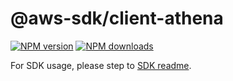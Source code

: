 # @aws-sdk/client-athena

[![NPM version](https://img.shields.io/npm/v/@aws-sdk/client-athena/beta.svg)](https://www.npmjs.com/package/@aws-sdk/client-athena)
[![NPM downloads](https://img.shields.io/npm/dm/@aws-sdk/client-athena.svg)](https://www.npmjs.com/package/@aws-sdk/client-athena)

For SDK usage, please step to [SDK readme](https://github.com/aws/aws-sdk-js-v3).
